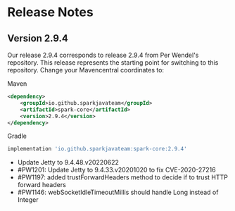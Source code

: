 # Release Notes

## Version 2.9.4

Our release 2.9.4 corresponds to release 2.9.4 from Per Wendel's repository. This release represents the starting point for switching to this repository. Change your Mavencentral coordinates to:

Maven
```xml
<dependency>
    <groupId>io.github.sparkjavateam</groupId>
    <artifactId>spark-core</artifactId>
    <version>2.9.4</version>
</dependency>
```

Gradle
```gradle
implementation 'io.github.sparkjavateam:spark-core:2.9.4'
```

- Update Jetty to 9.4.48.v20220622
- #PW1201: Update Jetty to 9.4.33.v20201020 to fix CVE-2020-27216
- #PW1197: added trustForwardHeaders method to decide if to trust HTTP forward headers
- #PW1146: webSocketIdleTimeoutMillis should handle Long instead of Integer
